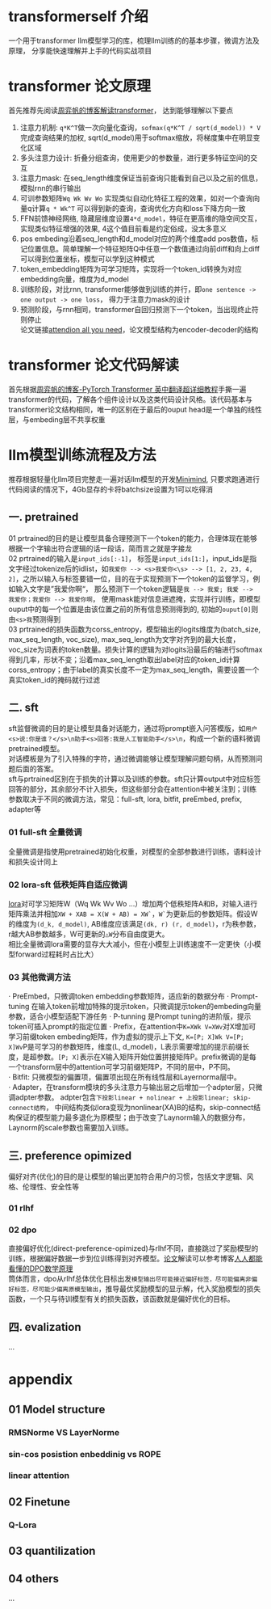 # transformerself 介绍
一个用于transformer llm模型学习的库，梳理llm训练的的基本步骤，微调方法及原理， 分享能快速理解并上手的代码实战项目

# transformer 论文原理
首先推荐先阅读[周弈帆的博客解读transformer](https://zhouyifan.net/2022/11/12/20220925-Transformer/)， 达到能够理解以下要点  
  1. 注意力机制: ```q*K^T```做一次向量化查询，```sofmax(q*K^T / sqrt(d_model)) * V```完成查询结果的加权, sqrt(d_model)用于softmax缩放，将梯度集中在明显变化区域  
  2. 多头注意力设计: 折叠分组查询，使用更少的参数量，进行更多特征空间的交互
  3. 注意力mask: 在seq_length维度保证当前查询只能看到自己以及之前的信息，模拟rnn的串行输出
  4. 可训参数矩阵```Wq Wk Wv Wo``` 实现类似自动化特征工程的效果，如对一个查询向量q计算```q * Wk^T``` 可以得到新的查询，查询优化方向和loss下降方向一致   
  5. FFN前馈神经网络, 隐藏层维度设置```4*d_model```，特征在更高维的隐空间交互，实现类似特征增强的效果, 4这个值目前看是约定俗成，没太多意义    
  6. pos embeding沿着seq_length和d_model对应的两个维度add pos数值，标记位置信息。简单理解一个特征矩阵Q中任意一个数值通过向前diff和向上diff可以得到位置坐标，模型可以学到这种模式   
  7. token_embedding矩阵为可学习矩阵，实现将一个token_id转换为对应embedding向量，维度为d_model
  8. 训练阶段，对比rnn, transformer能够做到训练的并行，即```one sentence -> one output -> one loss```， 得力于注意力mask的设计
  9. 预测阶段，与rnn相同，transformer自回归预测下一个token，当出现终止符则停止  
论文链接[attendion all you need](https://arxiv.org/abs/1706.03762)，论文模型结构为encoder-decoder的结构  

# transformer 论文代码解读
  首先根据[周弈帆的博客-PyTorch Transformer 英中翻译超详细教程](https://zhouyifan.net/2023/06/11/20221106-transformer-pytorch/)手撕一遍transformer的代码，了解各个组件设计以及这类代码设计风格。该代码基本与transformer论文结构相同，唯一的区别在于最后的ouput head是一个单独的线性层，与embeding层不共享权重

# llm模型训练流程及方法
  推荐根据轻量化llm项目完整走一遍对话llm模型的开发[Minimind](https://github.com/jingyaogong/minimind), 只要求跑通进行代码阅读的情况下，4Gb显存的卡将batchsize设置为1可以吃得消   
## 一. pretrained
  01 prtrained的目的是让模型具备合理预测下一个token的能力，合理体现在能够根据一个字输出符合逻辑的话一段话，简而言之就是字接龙  
  02 prtrained的输入是```input_ids[:-1]```， 标签是```input_ids[1:]```，input_ids是指文字经过tokenize后的idlist，如```我爱你 --> <s>我爱你<\s> --> [1, 2, 23, 4, 2]```，之所以输入与标签要错一位，目的在于实现预测下一个token的监督学习，例如输入文字是”我爱你啊“， 那么预测下一个token逻辑是```我 --> 我爱; 我爱 --> 我爱你；我爱你 --> 我爱你啊```， 使用mask能对信息进遮掩，实现并行训练，即模型ouput中的每一个位置是由该位置之前的所有信息预测得到的, 初始的```ouput[0]```则由```<s>我```预测得到  
  03 prtrained的损失函数为corss_entropy，模型输出的logits维度为(batch_size, max_seq_length, voc_size), max_seq_length为文字对齐到的最大长度，voc_size为词表的token数量。损失计算的逻辑为对logits沿最后的轴进行softmax得到几率，形状不变；沿着max_seq_length取出label对应的token_id计算corss_entropy；由于label的真实长度不一定为max_seq_length，需要设置一个真实token_id的掩码就行过滤  
  
## 二. sft
  sft监督微调的目的是让模型具备对话能力，通过将prompt嵌入问答模版，如```用户<s>说:你是谁？</s>\n助手<s>回答:我是人工智能助手</s>\n```，构成一个新的语料微调pretrained模型。  
  对话模板是为了引入特殊的字符，通过微调能够让模型理解问题句柄，从而预测问题后面的答案。  
  sft与prtrained区别在于损失的计算以及训练的参数。sft只计算output中对应标签回答的部分，其余部分不计入损失，但这些部分会在attention中被关注到；训练参数取决于不同的微调方法，常见：full-sft, lora, bitfit, preEmbed, prefix, adapter等
### 01 full-sft 全量微调
  全量微调是指使用pretrained初始化权重，对模型的全部参数进行训练，语料设计和损失设计同上  
### 02 lora-sft 低秩矩阵自适应微调
  [lora](https://arxiv.org/abs/2106.09685)对可学习矩阵W（Wq Wk Wv Wo ...）增加两个低秩矩阵A和B，对输入进行矩阵乘法并相加``` XW + XAB = X(W + AB) = XW` ```，``` W` ```为更新后的参数矩阵。假设W的维度为```(d_k, d_model)```, AB维度应该满足```(dk, r) (r, d_model)```，r为秩参数，r越大AB参数越多，W可更新的```△W```分布自由度更大。  
  相比全量微调lora需要的显存大大减小，但在小模型上训练速度不一定更快（小模型forward过程耗时占比大） 
### 03 其他微调方法
  · PreEmbed，只微调token embedding参数矩阵，适应新的数据分布
  · Prompt-tuning 在输入token前增加特殊的提示token，只微调提示token的embeding向量参数，适合小模型适配下游任务
  · P-tunning 是Prompt tuning的进阶版，提示token可插入prompt的指定位置
  · Prefix，在attention中```K=XWk V=XWv```对X增加可学习前缀token embeding矩阵，作为虚拟的提示上下文, ```K=[P; X]Wk V=[P; X]Wv```P是可学习的参数矩阵，维度(L, d_model)，L表示需要增加的提示前缀长度，是超参数。```[P; X]```表示在X输入矩阵开始位置拼接矩阵P。prefix微调的是每一个transform层中的attention可学习前缀矩阵P，不同的层中，P不同。    
  · Bitfit: 只微模型的偏置项，偏置项出现在所有线性层和Layernorma层中。    
  · Adapter，在transform模块的多头注意力与输出层之后增加一个adpter层，只微调adpter参数。 adpter包含```下投影linear + nolinear + 上投影linear; skip-connect结构```， 中间结构类似lora变现为nonlinear(XA)B的结构，skip-connect结构保证的模型能力最多退化为原模型；由于改变了Laynorm输入的数据分布，Laynorm的scale参数也需要加入训练。  

## 三. preference opimized
  偏好对齐(优化)的目的是让模型的输出更加符合用户的习惯，包括文字逻辑、风格、伦理性、安全性等  
### 01 rlhf

### 02 dpo
  直接偏好优化(direct-preference-opimized)与rlhf不同，直接跳过了奖励模型的训练，根据偏好数据一步到位训练得到对齐模型。[论文](https://arxiv.org/abs/2305.18290)解读可以参考博客[人人都能看懂的DPO数学原理](https://mp.weixin.qq.com/s/aG-5xTwSzvHXN4B73mfKMA)  
  筒体而言，dpo从rlhf总体优化目标出发```模型输出尽可能接近偏好标签，尽可能偏离非偏好标签，尽可能少偏离原模型输出```，推导最优奖励模型的显示解，代入奖励模型的损失函数，一个只与待训模型有关的损失函数，该函数就是偏好优化的目标。  
## 四. evalization
...

# appendix
## 01 Model structure
### RMSNorme VS LayerNorme
### sin-cos posistion enbeddinig vs ROPE
### linear attention
## 02 Finetune
### Q-Lora
## 03 quantilization
## 04 others
...
